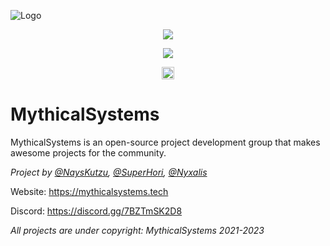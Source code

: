 ![Logo](https://i.imgur.com/xI3GLFc.jpeg)
<p href="#" align="center"><img src="https://discord.com/api/guilds/1080933452091752448/widget.png?style=shield"> 
<p href="#" align="center"><img src="https://img.shields.io/badge/License-MIT-green.svg"> 
<p href="#" align="center"><a href='https://ko-fi.com/Y8Y7NUNPR' target='_blank'><img height='20' style='border:0px;height:20px;' src='https://storage.ko-fi.com/cdn/kofi2.png?v=3' border='0' alt='Buy Me a Coffee at ko-fi.com' /></a></p>


# MythicalSystems

MythicalSystems is an open-source project development group that makes awesome projects for the community.

*Project by 
[@NaysKutzu](https://github.com/NaysKutzu),
[@SuperHori](https://github.com/superhori69),
[@Nyxalis](https://github.com/Nyxalis)*

Website: https://mythicalsystems.tech

Discord: https://discord.gg/7BZTmSK2D8

*All projects are under copyright: MythicalSystems 2021-2023*
